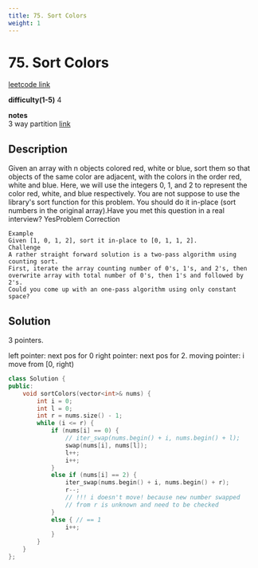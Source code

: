 ```yaml
---
title: 75. Sort Colors
weight: 1
---
```

# 75. Sort Colors
[leetcode link](https://leetcode.com/problems/sort-colors/)

**difficulty(1-5)** 
4

**notes**   
3 way partition [link](https://en.wikipedia.org/wiki/Dutch_national_flag_problem#Pseudocode)

## Description
Given an array with n objects colored red, white or blue, sort them so that objects of the same color are adjacent, with the colors in the order red, white and blue.
Here, we will use the integers 0, 1, and 2 to represent the color red, white, and blue respectively.
You are not suppose to use the library's sort function for this problem.
You should do it in-place (sort numbers in the original array).Have you met this question in a real interview?  YesProblem Correction

```
Example
Given [1, 0, 1, 2], sort it in-place to [0, 1, 1, 2].
Challenge
A rather straight forward solution is a two-pass algorithm using counting sort.
First, iterate the array counting number of 0's, 1's, and 2's, then overwrite array with total number of 0's, then 1's and followed by 2's.
Could you come up with an one-pass algorithm using only constant space?
```
## Solution
3 pointers.

left pointer: next pos for 0
right pointer: next pos for 2.
moving pointer: i move from [0, right)

```c++
class Solution {
public:
    void sortColors(vector<int>& nums) {
        int i = 0; 
        int l = 0;
        int r = nums.size() - 1;
        while (i <= r) {
            if (nums[i] == 0) {
                // iter_swap(nums.begin() + i, nums.begin() + l);
                swap(nums[i], nums[l]);
                l++;
                i++;
            }
            else if (nums[i] == 2) {
                iter_swap(nums.begin() + i, nums.begin() + r);
                r--;
                // !!! i doesn't move! because new number swapped 
                // from r is unknown and need to be checked
            }
            else { // == 1
                i++;
            }
        }
    }
};
```